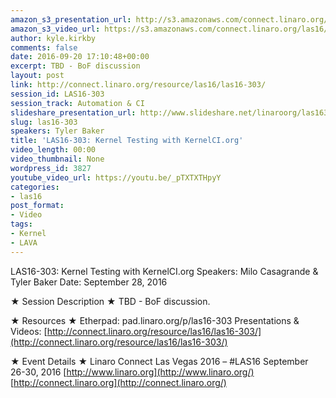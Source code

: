 ```yaml
---
amazon_s3_presentation_url: http://s3.amazonaws.com/connect.linaro.org/las16/Presentations/Wednesday/LAS16-303%20-%20Kernel%20Testing%20with%20KernelCI.org.pdf
amazon_s3_video_url: https://s3.amazonaws.com/connect.linaro.org/las16/Videos/Wednesday/LAS16-303%20Kernel%20Testing%20with%20KernelCI%20dot%20org.mp4
author: kyle.kirkby
comments: false
date: 2016-09-20 17:10:48+00:00
excerpt: TBD - BoF discussion
layout: post
link: http://connect.linaro.org/resource/las16/las16-303/
session_id: LAS16-303
session_track: Automation & CI
slideshare_presentation_url: http://www.slideshare.net/linaroorg/las16303-kernel-testing-with-kernelciorg
slug: las16-303
speakers: Tyler Baker
title: 'LAS16-303: Kernel Testing with KernelCI.org'
video_length: 00:00
video_thumbnail: None
wordpress_id: 3827
youtube_video_url: https://youtu.be/_pTXTXTHpyY
categories:
- las16
post_format:
- Video
tags:
- Kernel
- LAVA
---
```


LAS16-303: Kernel Testing with KernelCI.org
Speakers: Milo Casagrande & Tyler Baker
Date: September 28, 2016

★ Session Description ★
TBD - BoF discussion.

★ Resources ★
Etherpad: pad.linaro.org/p/las16-303
Presentations & Videos: [http://connect.linaro.org/resource/las16/las16-303/](http://connect.linaro.org/resource/las16/las16-303/)

★ Event Details ★
Linaro Connect Las Vegas 2016 – #LAS16
September 26-30, 2016
[http://www.linaro.org](http://www.linaro.org/)
[http://connect.linaro.org](http://connect.linaro.org/)
